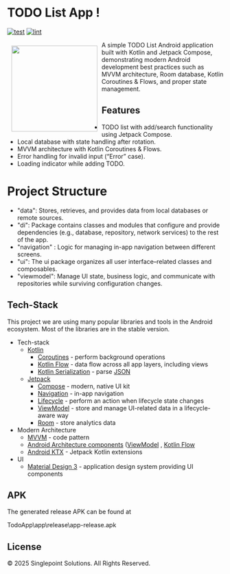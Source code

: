 # TODO List App !

[![test](https://github.com/blocoio/android-template/workflows/test/badge.svg?branch=master)](https://github.com/blocoio/android-template/actions?query=workflow%3Atest+branch%3Amaster)
[![lint](https://github.com/blocoio/android-template/workflows/lint/badge.svg?branch=master)](https://github.com/blocoio/android-template/actions?query=workflow%3Alint+branch%3Amaster)

<img src="https://play-lh.googleusercontent.com/92xIZAW-mdwucFX1v8kyTXlLVgZfLczHv8XCVOH1tFc0M3cTRI4q9qJLUM96PqCrgWjc" align="left" width="200" hspace="10" vspace="10">

A simple TODO List Android application built with Kotlin and Jetpack Compose, demonstrating modern Android development best practices such as MVVM architecture, Room database, Kotlin Coroutines & Flows, and proper state management.


## Features
- TODO list with add/search functionality using Jetpack Compose.
- Local database with state handling after rotation.
- MVVM architecture with Kotlin Coroutines & Flows.
- Error handling for invalid input (“Error” case).
- Loading indicator while adding TODO.



# Project Structure
* "data": Stores, retrieves, and provides data from local databases or remote sources.
* "di": Package contains classes and modules that configure and provide dependencies (e.g., database, repository, network services) to the rest of the app.
* "navigation" : Logic for managing in-app navigation between different screens.
* "ui": The ui package organizes all user interface–related classes and composables.
* "viewmodel": Manage UI state, business logic, and communicate with repositories while surviving configuration changes.


## Tech-Stack

This project we are using many popular libraries and tools in the Android ecosystem. Most of
the libraries are in the stable version.

* Tech-stack
    * [Kotlin](https://kotlinlang.org/)
        + [Coroutines](https://kotlinlang.org/docs/reference/coroutines-overview.html) - perform background operations
        + [Kotlin Flow](https://kotlinlang.org/docs/flow.html) - data flow across all app layers, including views
        + [Kotlin Serialization](https://kotlinlang.org/docs/serialization.html) - parse [JSON](https://www.json.org/json-en.html)
    * [Jetpack](https://developer.android.com/jetpack)
        * [Compose](https://developer.android.com/jetpack/compose) - modern, native UI kit
        * [Navigation](https://developer.android.com/topic/libraries/architecture/navigation/) - in-app navigation
        * [Lifecycle](https://developer.android.com/topic/libraries/architecture/lifecycle) - perform an action when
          lifecycle state changes
        * [ViewModel](https://developer.android.com/topic/libraries/architecture/viewmodel) - store and manage UI-related
          data in a lifecycle-aware way
        * [Room](https://developer.android.com/jetpack/androidx/releases/room) - store analytics data
* Modern Architecture
    * [MVVM](https://developer.android.com/topic/architecture) - code pattern
    * [Android Architecture components](https://developer.android.com/topic/libraries/architecture)
      ([ViewModel](https://developer.android.com/topic/libraries/architecture/viewmodel)
      , [Kotlin Flow](https://kotlinlang.org/docs/flow.html)
    * [Android KTX](https://developer.android.com/kotlin/ktx) - Jetpack Kotlin extensions
* UI
    * [Material Design 3](https://m3.material.io/) - application design system providing UI components



## APK

The generated release APK can be found at

TodoApp\app\release\app-release.apk 



## License
© 2025 Singlepoint Solutions. All Rights Reserved.

